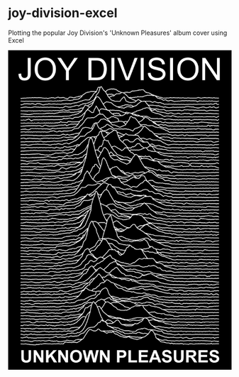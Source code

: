# joy-division-excel
Plotting the popular Joy Division's 'Unknown Pleasures' album cover using Excel

![joy-division-excel](/joydivisionexcel.png)
